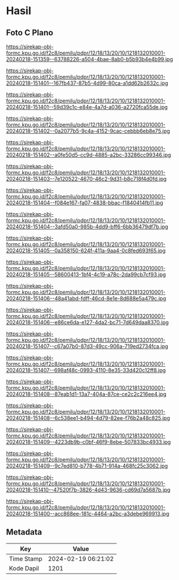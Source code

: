 # Hasil

## Foto C Plano

https://sirekap-obj-formc.kpu.go.id/f2c8/pemilu/pdpr/12/18/13/20/10/1218132010001-20240218-151359--63788226-a504-4bae-8ab0-b5b93b4e4b99.jpg

https://sirekap-obj-formc.kpu.go.id/f2c8/pemilu/pdpr/12/18/13/20/10/1218132010001-20240218-151401--167fb437-87b5-4d99-80ca-a1dd62b2632c.jpg

https://sirekap-obj-formc.kpu.go.id/f2c8/pemilu/pdpr/12/18/13/20/10/1218132010001-20240218-151401--59d39c1c-e84e-4a7d-a036-a2720fca55de.jpg

https://sirekap-obj-formc.kpu.go.id/f2c8/pemilu/pdpr/12/18/13/20/10/1218132010001-20240218-151402--0a2077b5-9c4a-4152-9cac-cebbb6eb8e75.jpg

https://sirekap-obj-formc.kpu.go.id/f2c8/pemilu/pdpr/12/18/13/20/10/1218132010001-20240218-151402--a0fe50d5-cc9d-4885-a2bc-33286cc99346.jpg

https://sirekap-obj-formc.kpu.go.id/f2c8/pemilu/pdpr/12/18/13/20/10/1218132010001-20240218-151403--7e120522-4670-46c2-9d31-b8c718f4d0fd.jpg

https://sirekap-obj-formc.kpu.go.id/f2c8/pemilu/pdpr/12/18/13/20/10/1218132010001-20240218-151404--f084e167-fa07-4838-bbac-f1840414fb11.jpg

https://sirekap-obj-formc.kpu.go.id/f2c8/pemilu/pdpr/12/18/13/20/10/1218132010001-20240218-151404--3afd50a0-985b-4dd9-bff6-6bb36479df7b.jpg

https://sirekap-obj-formc.kpu.go.id/f2c8/pemilu/pdpr/12/18/13/20/10/1218132010001-20240218-151405--0a358150-624f-411a-9aa4-0c8fed693f65.jpg

https://sirekap-obj-formc.kpu.go.id/f2c8/pemilu/pdpr/12/18/13/20/10/1218132010001-20240218-151405--58600413-1bf4-4c19-a78c-2da99cb7cf93.jpg

https://sirekap-obj-formc.kpu.go.id/f2c8/pemilu/pdpr/12/18/13/20/10/1218132010001-20240218-151406--48a41abd-fdff-46cd-8e1e-8d688e5a479c.jpg

https://sirekap-obj-formc.kpu.go.id/f2c8/pemilu/pdpr/12/18/13/20/10/1218132010001-20240218-151406--e86ce6da-e127-4da2-bc71-7d649daa8370.jpg

https://sirekap-obj-formc.kpu.go.id/f2c8/pemilu/pdpr/12/18/13/20/10/1218132010001-20240218-151407--c67a07b0-87d3-49cc-906a-719ed2734fca.jpg

https://sirekap-obj-formc.kpu.go.id/f2c8/pemilu/pdpr/12/18/13/20/10/1218132010001-20240218-151407--698af48c-0993-4110-8e35-33d420c12ff8.jpg

https://sirekap-obj-formc.kpu.go.id/f2c8/pemilu/pdpr/12/18/13/20/10/1218132010001-20240218-151408--87eab1d1-13a7-404a-87ce-ce2c2c216ee4.jpg

https://sirekap-obj-formc.kpu.go.id/f2c8/pemilu/pdpr/12/18/13/20/10/1218132010001-20240218-151408--6c538ee1-b494-4d79-82ee-f76b2a48c825.jpg

https://sirekap-obj-formc.kpu.go.id/f2c8/pemilu/pdpr/12/18/13/20/10/1218132010001-20240218-151409--4223db9b-c0bf-46f9-8ebe-507833bc4933.jpg

https://sirekap-obj-formc.kpu.go.id/f2c8/pemilu/pdpr/12/18/13/20/10/1218132010001-20240218-151409--9c7ed810-b778-4b71-914a-468fc25c3062.jpg

https://sirekap-obj-formc.kpu.go.id/f2c8/pemilu/pdpr/12/18/13/20/10/1218132010001-20240218-151410--47520f7b-3826-4d43-9636-cd69d7a5687b.jpg

https://sirekap-obj-formc.kpu.go.id/f2c8/pemilu/pdpr/12/18/13/20/10/1218132010001-20240218-151400--acc868ee-181c-4464-a2bc-a3debe969913.jpg


## Metadata

| Key        | Value               |
| ---------- | ------------------- |
| Time Stamp | 2024-02-19 06:21:02 |
| Kode Dapil | 1201                |



